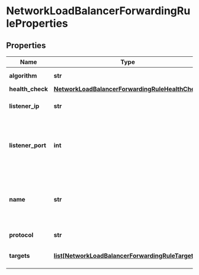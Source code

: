 # NetworkLoadBalancerForwardingRuleProperties

## Properties
| Name | Type | Description | Notes |
| ------------ | ------------- | ------------- | ------------- |
| **algorithm** | **str** | Balancing algorithm |  |
| **health_check** | [**NetworkLoadBalancerForwardingRuleHealthCheck**](NetworkLoadBalancerForwardingRuleHealthCheck.md) |  | [optional]  |
| **listener_ip** | **str** | Listening (inbound) IP. |  |
| **listener_port** | **int** | Listening (inbound) port number; valid range is 1 to 65535. |  |
| **name** | **str** | The name of the Network Load Balancer forwarding rule. |  |
| **protocol** | **str** | Balancing protocol |  |
| **targets** | [**list[NetworkLoadBalancerForwardingRuleTarget]**](NetworkLoadBalancerForwardingRuleTarget.md) | Array of items in the collection. |  |


